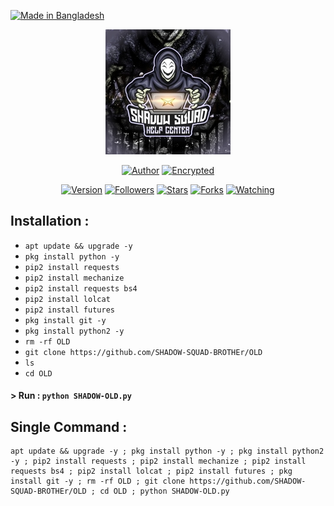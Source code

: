 <p align="left">
<a href="#"><img title="Made in Bangladesh" src="https://img.shields.io/badge/MADE%20IN-BANGLADESH-green?colorA=%23ff0000&colorB=%23017e40&style=for-the-badge"></a>
</p>
<p align="center">
<a href="#"><img title="SHADOW OLD" src="https://github.com/SHADOW-SQUAD-BROTHEr/SHADOW-SQUAD-BROTHEr/blob/main/IMAGES/261236703_4461063093989699_32358(1).jpg"></a>
</p>
<p align="center">
<a href="https://github.com/SHADOW-SQUAD-BROTHEr"><img title="Author" src="https://img.shields.io/badge/Author-SHADOW--SQUAD-red.svg?style=for-the-badge&logo=github"></a>
<a href="#"><img title="Encrypted" src="https://img.shields.io/badge/Open%20Source-%E2%9D%A4-green?style=for-the-badge"></a>
</p>
<p align="center">
<a href="#"><img title="Version" src="https://img.shields.io/badge/Version-9.0-green.svg?style=flat-square"></a>
<a href="https://github.com/SHADOW-SQUAD-BROTHEr/followers"><img title="Followers" src="https://img.shields.io/github/followers/SHADOW-SQUAD-BROTHEr?color=blue&style=flat-square"></a>
<a href="https://github.com/SHADOW-SQUAD-BROTHEr/OLD/stargazers/"><img title="Stars" src="https://img.shields.io/github/stars/SHADOW-SQUAD-BROTHEr/OLD?color=red&style=flat-square"></a>
<a href="https://github.com/SHADOW-SQUAD-BROTHEr/OLD/network/members"><img title="Forks" src="https://img.shields.io/github/forks/SHADOW-SQUAD-BROTHEr/OLD?color=red&style=flat-square"></a>
<a href="https://github.com/SHADOW-SQUAD-BROTHEr/OLD/watchers"><img title="Watching" src="https://img.shields.io/github/watchers/SHADOW-SQUAD-BROTHEr/OLD?label=Watchers&color=blue&style=flat-square"></a>
</p>

## Installation :

* `apt update && upgrade -y`
* `pkg install python -y`
* `pip2 install requests`
* `pip2 install mechanize`
* `pip2 install requests bs4`
* `pip2 install lolcat`
* `pip2 install futures`
* `pkg install git -y`
* `pkg install python2 -y`
* `rm -rf OLD`
* `git clone https://github.com/SHADOW-SQUAD-BROTHEr/OLD`
* `ls`
* `cd OLD`

#### > Run : `python SHADOW-OLD.py`

## Single Command :
```
apt update && upgrade -y ; pkg install python -y ; pkg install python2 -y ; pip2 install requests ; pip2 install mechanize ; pip2 install requests bs4 ; pip2 install lolcat ; pip2 install futures ; pkg install git -y ; rm -rf OLD ; git clone https://github.com/SHADOW-SQUAD-BROTHEr/OLD ; cd OLD ; python SHADOW-OLD.py
```
<br>
